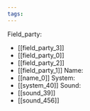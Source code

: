 ```yaml
---
tags:
---
```

Field_party:
- [[field_party_3]]
- [[field_party_0]]
- [[field_party_2]]
- [[field_party_1]]
Name:
- [[name_0]]
System:
- [[system_40]]
Sound:
- [[sound_39]]
- [[sound_456]]
